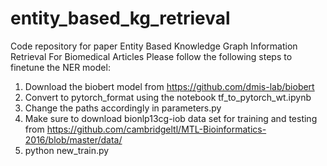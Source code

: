 # entity_based_kg_retrieval
Code repository for paper Entity Based Knowledge Graph Information Retrieval For Biomedical Articles
Please follow the following steps to finetune the NER model:
1. Download the biobert model from https://github.com/dmis-lab/biobert
2. Convert to pytorch_format using the notebook tf_to_pytorch_wt.ipynb
3. Change the paths accordingly in parameters.py
4. Make sure to download bionlp13cg-iob data set for training and testing from https://github.com/cambridgeltl/MTL-Bioinformatics-2016/blob/master/data/
5. python new_train.py


